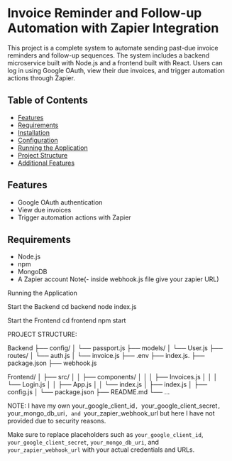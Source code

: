 # Invoice Reminder and Follow-up Automation with Zapier Integration

This project is a complete system to automate sending past-due invoice reminders and follow-up sequences. The system includes a backend microservice built with Node.js and a frontend built with React. Users can log in using Google OAuth, view their due invoices, and trigger automation actions through Zapier.

## Table of Contents

- [Features](#features)
- [Requirements](#requirements)
- [Installation](#installation)
- [Configuration](#configuration)
- [Running the Application](#running-the-application)
- [Project Structure](#project-structure)
- [Additional Features](#additional-features)

## Features

- Google OAuth authentication
- View due invoices
- Trigger automation actions with Zapier

## Requirements

- Node.js 
- npm 
- MongoDB
- A Zapier account
      Note(- inside webhook.js file give your zapier URL)


Running the Application

Start the Backend
cd backend
node index.js

Start the Frontend
cd frontend
npm start

PROJECT STRUCTURE:

Backend
├── config/
│   └── passport.js
├── models/
│   └── User.js
├── routes/
│   └── auth.js
│   └── invoice.js
├── .env
├── index.js.
├── package.json
├── webhook.js

Frontend/
│   ├── src/
│   │   ├── components/
│   │   │   ├── Invoices.js
│   │   │   └── Login.js
│   │   ├── App.js
│   │   └── index.js
│   ├── index.js
│   ├── config.js
│   └── package.json
├── README.md
└── ...


NOTE:
I have my own your_google_client_id`, `your_google_client_secret`, `your_mongo_db_uri`, and `your_zapier_webhook_url but here I have not provided due to security reasons.


Make sure to replace placeholders such as `your_google_client_id`, `your_google_client_secret`, `your_mongo_db_uri`, and `your_zapier_webhook_url` with your actual credentials and URLs.



